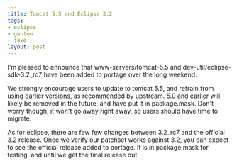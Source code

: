 ```yaml
--- 
title: Tomcat 5.5 and Eclipse 3.2
tags: 
- eclipse
- gentoo
- java
layout: post
---
```


I'm pleased to announce that www-servers/tomcat-5.5 and dev-util/eclipse-sdk-3.2_rc7 have been added to portage over the long weekend.

We strongly encourage users to update to tomcat 5.5, and refrain from using earlier versions, as recommended by upstream. 5.0 and earlier will likely be removed in the future, and have put it in package.mask. Don't worry though, it won't go away right away, so users should have time to migrate.

As for eclipse, there are few few changes between 3.2_rc7 and the official 3.2 release. Once we verify our patchset works against 3.2, you can expect to see the official release added to portage. It is in package.mask for testing, and until we get the final release out.
